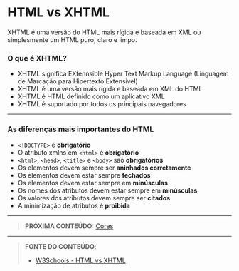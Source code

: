 # HTML vs XHTML

XHTML é uma versão do HTML mais rígida e baseada em XML ou simplesmente um HTML puro, claro e limpo.

### O que é XHTML?

- XHTML significa EXtennsible Hyper Text Markup Language (Linguagem de Marcação para Hipertexto Extensível)
- XHTML é uma versão mais rígida e baseada em XML do HTML
- XHTML é HTML definido como um aplicativo XML
- XHTML é suportado por todos os principais navegadores

---

### As diferenças mais importantes do HTML

- `<!DOCTYPE>` é **obrigatório**
- O atributo xmlns em `<html>` é **obrigatório**
- `<html>`, `<head>`, `<title>` e `<body>` são **obrigatórios**
- Os elementos devem sempre ser **aninhados corretamente**
- Os elementos devem estar sempre **fechados**
- Os elementos devem estar sempre em **minúsculas**
- Os nomes dos atributos devem estar sempre em **minúsculas**
- Os valores dos atributos devem sempre ser **citados**
- A minimização de atributos é **proibida**

---

> **PRÓXIMA CONTEÚDO:** [Cores](/conteudo/02-cores)

***


> **FONTE DO CONTEÚDO**:
>
> - [W3Schools - HTML vs XHTML](https://www.w3schools.com/html/html_xhtml.asp)


